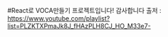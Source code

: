 #React로 VOCA만들기 프로젝트입니다! 감사합니다
출저 : https://www.youtube.com/playlist?list=PLZKTXPmaJk8J_fHAzPLH8CJ_HO_M33e7- 
